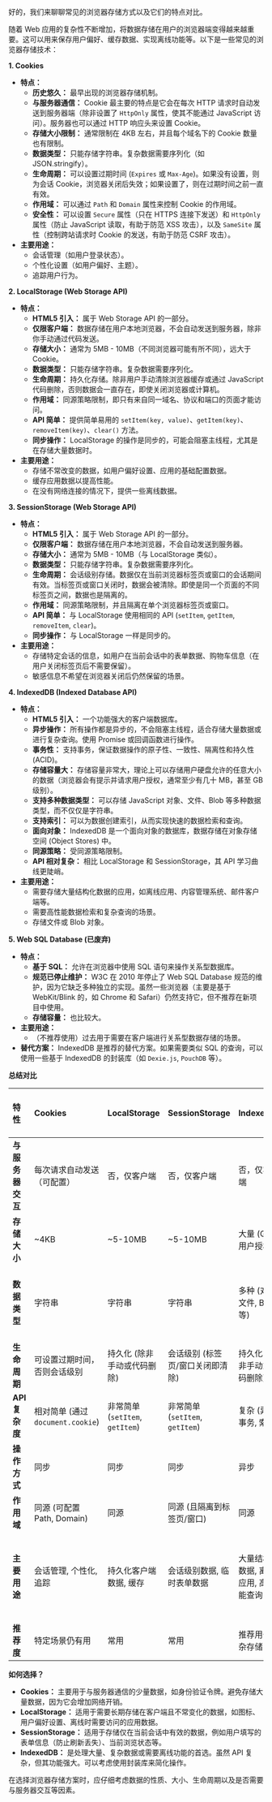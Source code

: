 好的，我们来聊聊常见的浏览器存储方式以及它们的特点对比。

随着 Web 应用的复杂性不断增加，将数据存储在用户的浏览器端变得越来越重要。这可以用来保存用户偏好、缓存数据、实现离线功能等。以下是一些常见的浏览器存储技术：

**1. Cookies**

* **特点：**
    * **历史悠久：** 最早出现的浏览器存储机制。
    * **与服务器通信：** Cookie 最主要的特点是它会在每次 HTTP 请求时自动发送到服务器端（除非设置了 `HttpOnly` 属性，使其不能通过 JavaScript 访问）。服务器也可以通过 HTTP 响应头来设置 Cookie。
    * **存储大小限制：** 通常限制在 4KB 左右，并且每个域名下的 Cookie 数量也有限制。
    * **数据类型：** 只能存储字符串。复杂数据需要序列化（如 JSON.stringify）。
    * **生命周期：** 可以设置过期时间 (`Expires` 或 `Max-Age`)。如果没有设置，则为会话 Cookie，浏览器关闭后失效；如果设置了，则在过期时间之前一直有效。
    * **作用域：** 可以通过 `Path` 和 `Domain` 属性来控制 Cookie 的作用域。
    * **安全性：** 可以设置 `Secure` 属性（只在 HTTPS 连接下发送）和 `HttpOnly` 属性（防止 JavaScript 读取，有助于防范 XSS 攻击），以及 `SameSite` 属性（控制跨站请求时 Cookie 的发送，有助于防范 CSRF 攻击）。
* **主要用途：**
    * 会话管理（如用户登录状态）。
    * 个性化设置（如用户偏好、主题）。
    * 追踪用户行为。

**2. LocalStorage (Web Storage API)**

* **特点：**
    * **HTML5 引入：** 属于 Web Storage API 的一部分。
    * **仅限客户端：** 数据存储在用户本地浏览器，不会自动发送到服务器，除非你手动通过代码发送。
    * **存储大小：** 通常为 5MB - 10MB（不同浏览器可能有所不同），远大于 Cookie。
    * **数据类型：** 只能存储字符串。复杂数据需要序列化。
    * **生命周期：** 持久化存储。除非用户手动清除浏览器缓存或通过 JavaScript 代码删除，否则数据会一直存在，即使关闭浏览器或计算机。
    * **作用域：** 同源策略限制，即只有来自同一域名、协议和端口的页面才能访问。
    * **API 简单：** 提供简单易用的 `setItem(key, value)`、`getItem(key)`、`removeItem(key)`、`clear()` 方法。
    * **同步操作：** LocalStorage 的操作是同步的，可能会阻塞主线程，尤其是在存储大量数据时。
* **主要用途：**
    * 存储不常改变的数据，如用户偏好设置、应用的基础配置数据。
    * 缓存应用数据以提高性能。
    * 在没有网络连接的情况下，提供一些离线数据。

**3. SessionStorage (Web Storage API)**

* **特点：**
    * **HTML5 引入：** 属于 Web Storage API 的一部分。
    * **仅限客户端：** 数据存储在用户本地浏览器，不会自动发送到服务器。
    * **存储大小：** 通常为 5MB - 10MB（与 LocalStorage 类似）。
    * **数据类型：** 只能存储字符串。复杂数据需要序列化。
    * **生命周期：** 会话级别存储。数据仅在当前浏览器标签页或窗口的会话期间有效。当标签页或窗口关闭时，数据会被清除。即使是同一个页面的不同标签页之间，数据也是隔离的。
    * **作用域：** 同源策略限制，并且隔离在单个浏览器标签页或窗口。
    * **API 简单：** 与 LocalStorage 使用相同的 API (`setItem`, `getItem`, `removeItem`, `clear`)。
    * **同步操作：** 与 LocalStorage 一样是同步的。
* **主要用途：**
    * 存储特定会话的信息，如用户在当前会话中的表单数据、购物车信息（在用户关闭标签页后不需要保留）。
    * 敏感信息不希望在浏览器关闭后仍然保留的场景。

**4. IndexedDB (Indexed Database API)**

* **特点：**
    * **HTML5 引入：** 一个功能强大的客户端数据库。
    * **异步操作：** 所有操作都是异步的，不会阻塞主线程，适合存储大量数据或进行复杂查询。使用 Promise 或回调函数进行操作。
    * **事务性：** 支持事务，保证数据操作的原子性、一致性、隔离性和持久性 (ACID)。
    * **存储容量大：** 存储容量非常大，理论上可以存储用户硬盘允许的任意大小的数据（浏览器会有提示并请求用户授权，通常至少有几十 MB，甚至 GB 级别）。
    * **支持多种数据类型：** 可以存储 JavaScript 对象、文件、Blob 等多种数据类型，而不仅仅是字符串。
    * **支持索引：** 可以为数据创建索引，从而实现快速的数据检索和查询。
    * **面向对象：** IndexedDB 是一个面向对象的数据库，数据存储在对象存储空间 (Object Stores) 中。
    * **同源策略：** 受同源策略限制。
    * **API 相对复杂：** 相比 LocalStorage 和 SessionStorage，其 API 学习曲线更陡峭。
* **主要用途：**
    * 需要存储大量结构化数据的应用，如离线应用、内容管理系统、邮件客户端等。
    * 需要高性能数据检索和复杂查询的场景。
    * 存储文件或 Blob 对象。

**5. Web SQL Database (已废弃)**

* **特点：**
    * **基于 SQL：** 允许在浏览器中使用 SQL 语句来操作关系型数据库。
    * **规范已停止维护：** W3C 在 2010 年停止了 Web SQL Database 规范的维护，因为它缺乏多种独立的实现。虽然一些浏览器（主要是基于 WebKit/Blink 的，如 Chrome 和 Safari）仍然支持它，但不推荐在新项目中使用。
    * **存储容量：** 也比较大。
* **主要用途：**
    * （不推荐使用）过去用于需要在客户端进行关系型数据存储的场景。
* **替代方案：** IndexedDB 是推荐的替代方案。如果需要类似 SQL 的查询，可以使用一些基于 IndexedDB 的封装库（如 `Dexie.js`, `PouchDB` 等）。

**总结对比**

| 特性         | Cookies                                  | LocalStorage                             | SessionStorage                           | IndexedDB                                   | Web SQL (已废弃)                      |
| :----------- | :--------------------------------------- | :--------------------------------------- | :--------------------------------------- | :------------------------------------------ | :------------------------------------ |
| **与服务器交互** | 每次请求自动发送（可配置）                 | 否，仅客户端                             | 否，仅客户端                             | 否，仅客户端                                | 否，仅客户端                            |
| **存储大小** | ~4KB                                     | ~5-10MB                                  | ~5-10MB                                  | 大量 (GBs, 用户授权)                         | 较大                                  |
| **数据类型** | 字符串                                   | 字符串                                   | 字符串                                   | 多种 (对象, 文件, Blob等)                    | 字符串, 数字等 (SQL 数据类型)         |
| **生命周期** | 可设置过期时间，否则会话级别               | 持久化 (除非手动或代码删除)                | 会话级别 (标签页/窗口关闭即清除)           | 持久化 (除非手动或代码删除)                   | 持久化                                  |
| **API 复杂度** | 相对简单 (通过 `document.cookie`)         | 非常简单 (`setItem`, `getItem`)          | 非常简单 (`setItem`, `getItem`)          | 复杂 (异步, 事务, 索引)                     | 中等 (SQL)                            |
| **操作方式** | 同步                                     | 同步                                     | 同步                                     | 异步                                        | 异步 (部分实现)                         |
| **作用域** | 同源 (可配置 Path, Domain)                | 同源                                     | 同源 (且隔离到标签页/窗口)                 | 同源                                        | 同源                                    |
| **主要用途** | 会话管理, 个性化, 追踪                   | 持久化客户端数据, 缓存                   | 会话级别数据, 临时表单数据                 | 大量结构化数据, 离线应用, 高性能查询            | (不推荐) 客户端关系型数据存储             |
| **推荐度** | 特定场景仍有用                             | 常用                                     | 常用                                     | 推荐用于复杂存储                             | **不推荐** |

**如何选择？**

* **Cookies：** 主要用于与服务器通信的少量数据，如身份验证令牌。避免存储大量数据，因为它会增加网络开销。
* **LocalStorage：** 适用于需要长期存储在客户端且不常变化的数据，如图标、用户偏好设置、离线时需要访问的应用数据。
* **SessionStorage：** 适用于存储仅在当前会话中有效的数据，例如用户填写的表单信息（防止刷新丢失）、当前浏览状态等。
* **IndexedDB：** 是处理大量、复杂数据或需要离线功能的首选。虽然 API 复杂，但其功能强大。可以考虑使用封装库来简化操作。

在选择浏览器存储方案时，应仔细考虑数据的性质、大小、生命周期以及是否需要与服务器交互等因素。